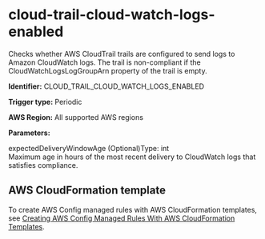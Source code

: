# cloud\-trail\-cloud\-watch\-logs\-enabled<a name="cloud-trail-cloud-watch-logs-enabled"></a>

Checks whether AWS CloudTrail trails are configured to send logs to Amazon CloudWatch logs\. The trail is non\-compliant if the CloudWatchLogsLogGroupArn property of the trail is empty\. 

**Identifier:** CLOUD\_TRAIL\_CLOUD\_WATCH\_LOGS\_ENABLED

**Trigger type:** Periodic

**AWS Region:** All supported AWS regions

**Parameters:**

expectedDeliveryWindowAge \(Optional\)Type: int  
Maximum age in hours of the most recent delivery to CloudWatch logs that satisfies compliance\.

## AWS CloudFormation template<a name="w79aac11c32c17b7d105c15"></a>

To create AWS Config managed rules with AWS CloudFormation templates, see [Creating AWS Config Managed Rules With AWS CloudFormation Templates](aws-config-managed-rules-cloudformation-templates.md)\.